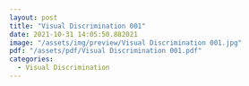 ```yaml
---
layout: post
title: "Visual Discrimination 001"
date: 2021-10-31 14:05:50.882021
image: "/assets/img/preview/Visual Discrimination 001.jpg"
pdf: "/assets/pdf/Visual Discrimination 001.pdf"
categories:
  - Visual Discrimination 
---
```

